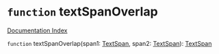 # `function` textSpanOverlap

[Documentation Index](../README.md)

`function` textSpanOverlap(span1: [TextSpan](../interface.TextSpan/README.md), span2: [TextSpan](../interface.TextSpan/README.md)): [TextSpan](../interface.TextSpan/README.md)

